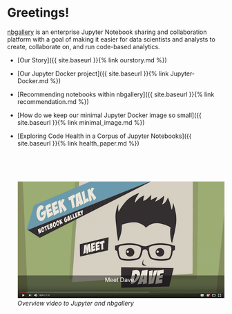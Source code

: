 # Greetings!

[nbgallery](https://github.com/nbgallery/nbgallery) is an enterprise Jupyter Notebook sharing and collaboration platform with a goal of making it easier for data scientists and analysts to create, collaborate on, and run code-based analytics.

* [Our Story]({{ site.baseurl }}{% link ourstory.md %})
* [Our Jupyter Docker project]({{ site.baseurl }}{% link Jupyter-Docker.md %})
* [Recommending notebooks within nbgallery]({{ site.baseurl }}{% link recommendation.md %})
* [How do we keep our minimal Jupyter Docker image so small]({{ site.baseurl }}{% link minimal_image.md %})
* [Exploring Code Health in a Corpus of Jupyter Notebooks]({{ site.baseurl }}{% link health_paper.md %})

  <br>
  <br>
  <br>

  [![nbgallery intro video](/assets/images/nbgallery_video_thumbnail.png)](https://www.youtube.com/watch?v=enu1i8oeqMk)
  <br>
  *Overview video to Jupyter and nbgallery*

  <br>
  <br>
  <br>
  <br>
  <br>
  <br>



